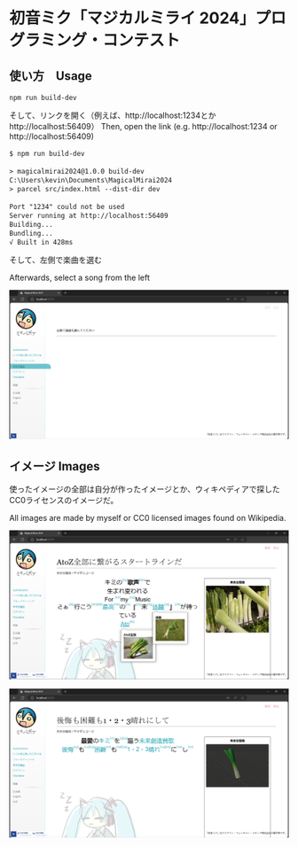 # 初音ミク「マジカルミライ 2024」プログラミング・コンテスト

## 使い方　Usage
```
npm run build-dev
```

そして、リンクを開く（例えば、http://localhost:1234とかhttp://localhost:56409）
Then, open the link (e.g. http://localhost:1234 or http://localhost:56409)
```
$ npm run build-dev

> magicalmirai2024@1.0.0 build-dev C:\Users\kevin\Documents\MagicalMirai2024
> parcel src/index.html --dist-dir dev

Port "1234" could not be used
Server running at http://localhost:56409
Building...
Bundling...
√ Built in 428ms
```

そして、左側で楽曲を選む

Afterwards, select a song from the left

![](github/screenshot1.png)


## イメージ Images
使ったイメージの全部は自分が作ったイメージとか、ウィキペディアで探したCC0ライセンスのイメージだ。

All images are made by myself or CC0 licensed images found on Wikipedia.


![](github/screenshot2.png)

![](github/screenshot3.png)
